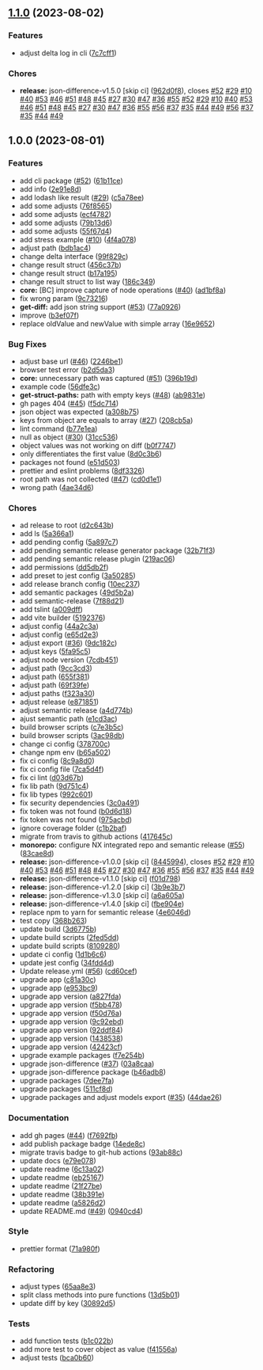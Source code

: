 ## [1.1.0](https://github.com/lukascivil/json-difference/compare/json-difference-cli-v1.0.0...json-difference-cli-v1.1.0) (2023-08-02)


### Features

* adjust delta log in cli ([7c7cff1](https://github.com/lukascivil/json-difference/commit/7c7cff108b1934d298345ae761558dcd1d9cbc26))


### Chores

* **release:** json-difference-v1.5.0 [skip ci] ([962d0f8](https://github.com/lukascivil/json-difference/commit/962d0f853f8746f4ac6890fb4814b05f23760fb9)), closes [#52](https://github.com/lukascivil/json-difference/issues/52) [#29](https://github.com/lukascivil/json-difference/issues/29) [#10](https://github.com/lukascivil/json-difference/issues/10) [#40](https://github.com/lukascivil/json-difference/issues/40) [#53](https://github.com/lukascivil/json-difference/issues/53) [#46](https://github.com/lukascivil/json-difference/issues/46) [#51](https://github.com/lukascivil/json-difference/issues/51) [#48](https://github.com/lukascivil/json-difference/issues/48) [#45](https://github.com/lukascivil/json-difference/issues/45) [#27](https://github.com/lukascivil/json-difference/issues/27) [#30](https://github.com/lukascivil/json-difference/issues/30) [#47](https://github.com/lukascivil/json-difference/issues/47) [#36](https://github.com/lukascivil/json-difference/issues/36) [#55](https://github.com/lukascivil/json-difference/issues/55) [#52](https://github.com/lukascivil/json-difference/issues/52) [#29](https://github.com/lukascivil/json-difference/issues/29) [#10](https://github.com/lukascivil/json-difference/issues/10) [#40](https://github.com/lukascivil/json-difference/issues/40) [#53](https://github.com/lukascivil/json-difference/issues/53) [#46](https://github.com/lukascivil/json-difference/issues/46) [#51](https://github.com/lukascivil/json-difference/issues/51) [#48](https://github.com/lukascivil/json-difference/issues/48) [#45](https://github.com/lukascivil/json-difference/issues/45) [#27](https://github.com/lukascivil/json-difference/issues/27) [#30](https://github.com/lukascivil/json-difference/issues/30) [#47](https://github.com/lukascivil/json-difference/issues/47) [#36](https://github.com/lukascivil/json-difference/issues/36) [#55](https://github.com/lukascivil/json-difference/issues/55) [#56](https://github.com/lukascivil/json-difference/issues/56) [#37](https://github.com/lukascivil/json-difference/issues/37) [#35](https://github.com/lukascivil/json-difference/issues/35) [#44](https://github.com/lukascivil/json-difference/issues/44) [#49](https://github.com/lukascivil/json-difference/issues/49) [#56](https://github.com/lukascivil/json-difference/issues/56) [#37](https://github.com/lukascivil/json-difference/issues/37) [#35](https://github.com/lukascivil/json-difference/issues/35) [#44](https://github.com/lukascivil/json-difference/issues/44) [#49](https://github.com/lukascivil/json-difference/issues/49)

## 1.0.0 (2023-08-01)


### Features

* add cli package ([#52](https://github.com/lukascivil/json-difference/issues/52)) ([61b11ce](https://github.com/lukascivil/json-difference/commit/61b11ce28105b2ed367bec8e4ae229e0a24f3d79))
* add info ([2e91e8d](https://github.com/lukascivil/json-difference/commit/2e91e8d76f929da6bc402c0686fc197dbe048d44))
* add lodash like result ([#29](https://github.com/lukascivil/json-difference/issues/29)) ([c5a78ee](https://github.com/lukascivil/json-difference/commit/c5a78eef8df2362666e7e204a3f1b9ec35d8d562))
* add some adjusts ([76f8565](https://github.com/lukascivil/json-difference/commit/76f85659ee870bcf06ad67069fb09bb555ddeeb2))
* add some adjusts ([ecf4782](https://github.com/lukascivil/json-difference/commit/ecf4782ab0abc1db87ee69e0250bc3762f036e83))
* add some adjusts ([79b13d6](https://github.com/lukascivil/json-difference/commit/79b13d656b982b5528516f80df254a8ab6a8068d))
* add some adjusts ([55f67d4](https://github.com/lukascivil/json-difference/commit/55f67d4b25b1a13761ea45e2a8c461ca96f19a9e))
* add stress example ([#10](https://github.com/lukascivil/json-difference/issues/10)) ([4f4a078](https://github.com/lukascivil/json-difference/commit/4f4a0786171b55f0c162e1a585dcbff1ba8e8dcc))
* adjust path ([bdb1ac4](https://github.com/lukascivil/json-difference/commit/bdb1ac4c8b8bf4af1958e0fd6e045bb56214b406))
* change delta interface ([99f829c](https://github.com/lukascivil/json-difference/commit/99f829ccd43bbb677d1ebaaf6cedd4bc3e6f42cd))
* change result struct ([456c37b](https://github.com/lukascivil/json-difference/commit/456c37baaab4b441779e4a78e0bdd4bb841458fd))
* change result struct ([b17a195](https://github.com/lukascivil/json-difference/commit/b17a195db9fc9ddb7a0cc26beb33276075aa52b9))
* change result struct to list way ([186c349](https://github.com/lukascivil/json-difference/commit/186c349e45e4ff5dae134417b8120dffb6b97047))
* **core:** [BC] improve capture of node operations ([#40](https://github.com/lukascivil/json-difference/issues/40)) ([ad1bf8a](https://github.com/lukascivil/json-difference/commit/ad1bf8ae2edb2ea959a345fc4b5812914f92e660))
* fix wrong param ([9c73216](https://github.com/lukascivil/json-difference/commit/9c73216d5f416561f50bfac5fbb50d320246f870))
* **get-diff:** add json string support ([#53](https://github.com/lukascivil/json-difference/issues/53)) ([77a0926](https://github.com/lukascivil/json-difference/commit/77a092691f978afa7d9eb03b05df5c2ec9310b5b))
* improve ([b3ef07f](https://github.com/lukascivil/json-difference/commit/b3ef07f2395534e0e01e7ab15fb79df9f7572169))
* replace oldValue and newValue with simple array ([16e9652](https://github.com/lukascivil/json-difference/commit/16e96524f1f2b286af6c7765ad2c87389ec2a513))


### Bug Fixes

* adjust base url ([#46](https://github.com/lukascivil/json-difference/issues/46)) ([2246be1](https://github.com/lukascivil/json-difference/commit/2246be1372a095ffdc50469315609fb2545570fd))
* browser test error ([b2d5da3](https://github.com/lukascivil/json-difference/commit/b2d5da3444b47d26c42d6bbf09e9e7b7fd0e31f0))
* **core:** unnecessary path was captured ([#51](https://github.com/lukascivil/json-difference/issues/51)) ([396b19d](https://github.com/lukascivil/json-difference/commit/396b19dffdcc2295a0ba3c59cad513bde600c995))
* example code ([56dfe3c](https://github.com/lukascivil/json-difference/commit/56dfe3cd3f23b1245599733acdac14e74f54498c))
* **get-struct-paths:** path with empty keys ([#48](https://github.com/lukascivil/json-difference/issues/48)) ([ab9831e](https://github.com/lukascivil/json-difference/commit/ab9831ef8caee54d5b2d92e70228b7b037f6ae93))
* gh pages 404 ([#45](https://github.com/lukascivil/json-difference/issues/45)) ([f5dc714](https://github.com/lukascivil/json-difference/commit/f5dc7145e5470c0b8971af5bd4625e37bd2d4830))
* json object was expected ([a308b75](https://github.com/lukascivil/json-difference/commit/a308b7544b345f201badba31bd0f01bb3bff3405))
* keys from object are equals to array ([#27](https://github.com/lukascivil/json-difference/issues/27)) ([208cb5a](https://github.com/lukascivil/json-difference/commit/208cb5a65392036affd8daae59cf5d0413b4304d))
* lint command ([b77e1ea](https://github.com/lukascivil/json-difference/commit/b77e1ea52b60a7998a0fed64307a0bf5f2585217))
* null as object ([#30](https://github.com/lukascivil/json-difference/issues/30)) ([31cc536](https://github.com/lukascivil/json-difference/commit/31cc536f076cb838329f60740cf4e9d2403d392c))
* object values was not working on diff ([b0f7747](https://github.com/lukascivil/json-difference/commit/b0f7747a1df88b84e9ee5c54d01782394d8bee82))
* only differentiates the first value ([8d0c3b6](https://github.com/lukascivil/json-difference/commit/8d0c3b64aabc7ca21b43adc4e933b0cb5d38219b))
* packages not found ([e51d503](https://github.com/lukascivil/json-difference/commit/e51d503873db4388b82453e1101fef1dde1517e8))
* prettier and eslint problems ([8df3326](https://github.com/lukascivil/json-difference/commit/8df33260c7600dbc516b45be4a7a846202cca27d))
* root path was not collected ([#47](https://github.com/lukascivil/json-difference/issues/47)) ([cd0d1e1](https://github.com/lukascivil/json-difference/commit/cd0d1e152329b558acb900750e650d04d72bd5d3))
* wrong path ([4ae34d6](https://github.com/lukascivil/json-difference/commit/4ae34d6a8435d759823982dae8a1fccda23161ab))


### Chores

* ad release to root ([d2c643b](https://github.com/lukascivil/json-difference/commit/d2c643b068019c17aec097ad31c50c6095e3b213))
* add ls ([5a366a1](https://github.com/lukascivil/json-difference/commit/5a366a159daac1a5c8ee14ceefa3cd5b3343ad35))
* add pending config ([5a897c7](https://github.com/lukascivil/json-difference/commit/5a897c79d4707e4a481e6d4d7b77f294f46b592e))
* add pending semantic release generator package ([32b71f3](https://github.com/lukascivil/json-difference/commit/32b71f3b16eb497a1338faedab2bbda769fa5439))
* add pending semantic release plugin ([219ac06](https://github.com/lukascivil/json-difference/commit/219ac06cdb4e5aef0054ab5b9e778d99d433e249))
* add permissions ([dd5db2f](https://github.com/lukascivil/json-difference/commit/dd5db2f67dc826a9aedd6c025574046cfa9a4507))
* add preset to jest config ([3a50285](https://github.com/lukascivil/json-difference/commit/3a50285e79f86231ae14cc6f0fae9be9bb36f920))
* add release branch config ([10ec237](https://github.com/lukascivil/json-difference/commit/10ec237bd71fd35f83b1dde7cebfc999b59b222f))
* add semantic packages ([49d5b2a](https://github.com/lukascivil/json-difference/commit/49d5b2a00260039a559b3cc019f54cca7a8304d8))
* add semantic-release ([7f88d21](https://github.com/lukascivil/json-difference/commit/7f88d21ce8bcabbf55ee6b0f8422aa6ca82220ef))
* add tslint ([a009dff](https://github.com/lukascivil/json-difference/commit/a009dff8ee8aae41588f1c649692c22dcb9d3574))
* add vite builder ([5192376](https://github.com/lukascivil/json-difference/commit/51923769490fe6ec9edc8e2e52fcc2e9c7f16dbd))
* adjust config ([44a2c3a](https://github.com/lukascivil/json-difference/commit/44a2c3a9214b71dd6603a0e00f9ee29f7891d42c))
* adjust config ([e65d2e3](https://github.com/lukascivil/json-difference/commit/e65d2e39e1059e70ddeb5b523ca3e17d37b0d34b))
* adjust export ([#36](https://github.com/lukascivil/json-difference/issues/36)) ([9dc182c](https://github.com/lukascivil/json-difference/commit/9dc182c7bcad56f415fe02ba3330b6735ebb1465))
* adjust keys ([5fa95c5](https://github.com/lukascivil/json-difference/commit/5fa95c5d51a1508f8c364d9d26dd26dd7a97abf0))
* adjust node version ([7cdb451](https://github.com/lukascivil/json-difference/commit/7cdb451367c5767c953ff311794b4965b669db1d))
* adjust path ([9cc3cd3](https://github.com/lukascivil/json-difference/commit/9cc3cd37bbcfdac6a7b764bd18482693853a227f))
* adjust path ([655f381](https://github.com/lukascivil/json-difference/commit/655f381f184d96a705c79af036459111c965b4a8))
* adjust path ([69f39fe](https://github.com/lukascivil/json-difference/commit/69f39fe782aaf72d2f794cc35b230ff301f70de8))
* adjust paths ([f323a30](https://github.com/lukascivil/json-difference/commit/f323a3088ddc79ea57be720b22ca455bbbc828e4))
* adjust release ([e871851](https://github.com/lukascivil/json-difference/commit/e8718519902e2d60ab86a4b865b10816e2360297))
* adjust semantic release ([a4d774b](https://github.com/lukascivil/json-difference/commit/a4d774b17c6e341ab5e7995a1a3e9ce1ce039067))
* ajust semantic path ([e1cd3ac](https://github.com/lukascivil/json-difference/commit/e1cd3ace5d84836427e6ebcfa4f5044cfcf75994))
* build browser scripts ([c7e3b5c](https://github.com/lukascivil/json-difference/commit/c7e3b5cb8b9df59b7ffd2a6c3e17ad61e9102c74))
* build browser scripts ([3ac98db](https://github.com/lukascivil/json-difference/commit/3ac98db4f073c6a4a357487018b9d76d27f93586))
* change ci config ([378700c](https://github.com/lukascivil/json-difference/commit/378700cb70127341e5f460359763f2e3d5da418e))
* change npm env ([b65a502](https://github.com/lukascivil/json-difference/commit/b65a502cb7581e94239ca642cae00e0e5d817817))
* fix ci config ([8c9a8d0](https://github.com/lukascivil/json-difference/commit/8c9a8d0647e074c6ed2013d08aed1662951738ce))
* fix ci config file ([7ca5d4f](https://github.com/lukascivil/json-difference/commit/7ca5d4f5200885b34919736e4746750c293962b2))
* fix ci lint ([d03d67b](https://github.com/lukascivil/json-difference/commit/d03d67b4eeb4fa623c6b8dfbcfcb25658613d5ff))
* fix lib path ([9d751c4](https://github.com/lukascivil/json-difference/commit/9d751c4cb58f910235f9e801d9c22b5ba2f04293))
* fix lib types ([992c601](https://github.com/lukascivil/json-difference/commit/992c6018347a85fe7dd7185e226e7e9efa4cf9eb))
* fix security dependencies ([3c0a491](https://github.com/lukascivil/json-difference/commit/3c0a491fd0efb0ee6624e7e6cb80747e6d5a2650))
* fix token was not found ([b0d6d18](https://github.com/lukascivil/json-difference/commit/b0d6d18633ad6c08f4e1875ce993b3a66e4e2f00))
* fix token was not found ([975acbd](https://github.com/lukascivil/json-difference/commit/975acbdab5ac31dda4c9639a893d39814d20f6a4))
* ignore coverage folder ([c1b2baf](https://github.com/lukascivil/json-difference/commit/c1b2baf62c4987c00eec965649dd7e8c7d8eea31))
* migrate from travis to github actions ([417645c](https://github.com/lukascivil/json-difference/commit/417645c9b70085e0794b822967661547900f3b5e))
* **monorepo:** configure NX integrated repo and semantic release ([#55](https://github.com/lukascivil/json-difference/issues/55)) ([83cae8d](https://github.com/lukascivil/json-difference/commit/83cae8d116fdfc97afd4fc94889777abd75e3bb9))
* **release:** json-difference-v1.0.0 [skip ci] ([8445994](https://github.com/lukascivil/json-difference/commit/8445994d9d0f465b9cec2e834ce74a829e06de0a)), closes [#52](https://github.com/lukascivil/json-difference/issues/52) [#29](https://github.com/lukascivil/json-difference/issues/29) [#10](https://github.com/lukascivil/json-difference/issues/10) [#40](https://github.com/lukascivil/json-difference/issues/40) [#53](https://github.com/lukascivil/json-difference/issues/53) [#46](https://github.com/lukascivil/json-difference/issues/46) [#51](https://github.com/lukascivil/json-difference/issues/51) [#48](https://github.com/lukascivil/json-difference/issues/48) [#45](https://github.com/lukascivil/json-difference/issues/45) [#27](https://github.com/lukascivil/json-difference/issues/27) [#30](https://github.com/lukascivil/json-difference/issues/30) [#47](https://github.com/lukascivil/json-difference/issues/47) [#36](https://github.com/lukascivil/json-difference/issues/36) [#55](https://github.com/lukascivil/json-difference/issues/55) [#56](https://github.com/lukascivil/json-difference/issues/56) [#37](https://github.com/lukascivil/json-difference/issues/37) [#35](https://github.com/lukascivil/json-difference/issues/35) [#44](https://github.com/lukascivil/json-difference/issues/44) [#49](https://github.com/lukascivil/json-difference/issues/49)
* **release:** json-difference-v1.1.0 [skip ci] ([f01d798](https://github.com/lukascivil/json-difference/commit/f01d798659fd0ce9982a4d1aec2a995074aefa0c))
* **release:** json-difference-v1.2.0 [skip ci] ([3b9e3b7](https://github.com/lukascivil/json-difference/commit/3b9e3b7a110c0ebb90aedaa9764deb652a1f0285))
* **release:** json-difference-v1.3.0 [skip ci] ([a6a605a](https://github.com/lukascivil/json-difference/commit/a6a605a01ad1deed21818dbb995defe90f0c2f6d))
* **release:** json-difference-v1.4.0 [skip ci] ([fbe904e](https://github.com/lukascivil/json-difference/commit/fbe904eaead9a8345c7062f53c5c0a358631c128))
* replace npm to yarn for semantic release ([4e6046d](https://github.com/lukascivil/json-difference/commit/4e6046ddb211a22fe2b21bce98ff06694e0adce0))
* test copy ([368b263](https://github.com/lukascivil/json-difference/commit/368b26371166fe9933a8cfd6bf27a3b5c40fd819))
* update build ([3d6775b](https://github.com/lukascivil/json-difference/commit/3d6775b6666d1a93325ca8033dfa3390055692a7))
* update build scripts ([2fed5dd](https://github.com/lukascivil/json-difference/commit/2fed5dd4300c7b835ad4e83c071b3813be42c66b))
* update build scripts ([8109280](https://github.com/lukascivil/json-difference/commit/81092801f9715cc2535c339216beb3fb767c8805))
* update ci config ([1d1b6c6](https://github.com/lukascivil/json-difference/commit/1d1b6c61f67d7e0d91a7bab6de3e7fc4f6564a9c))
* update jest config ([34fdd4d](https://github.com/lukascivil/json-difference/commit/34fdd4d940b2a0fe6bbbb31e05fd5d4d8edfef45))
* Update release.yml ([#56](https://github.com/lukascivil/json-difference/issues/56)) ([cd60cef](https://github.com/lukascivil/json-difference/commit/cd60cefca75057b2924d8774280c3d50d0859a7c))
* upgrade app ([c81a30c](https://github.com/lukascivil/json-difference/commit/c81a30cb7905e9fd1ea9be5a2b1c182eee93546a))
* upgrade app ([e953bc9](https://github.com/lukascivil/json-difference/commit/e953bc91078d485d87d14019a8f2294cfc106089))
* upgrade app version ([a827fda](https://github.com/lukascivil/json-difference/commit/a827fda38b25d8874a491fa5ad0d07643e2a9495))
* upgrade app version ([f5bb478](https://github.com/lukascivil/json-difference/commit/f5bb47821ec6bb163bafe4545aa420cb5304b191))
* upgrade app version ([f50d76a](https://github.com/lukascivil/json-difference/commit/f50d76ad9752b2a2418cd5bb0d98dfc803694213))
* upgrade app version ([9c92ebd](https://github.com/lukascivil/json-difference/commit/9c92ebd52b958de6dd1941027a7467a4fc1158f7))
* upgrade app version ([92ddf84](https://github.com/lukascivil/json-difference/commit/92ddf8459168508a7e5ebc1374c02821f50af07c))
* upgrade app version ([1438538](https://github.com/lukascivil/json-difference/commit/143853878d6f2a7c62b860514c56aa68b87288c9))
* upgrade app version ([42423cf](https://github.com/lukascivil/json-difference/commit/42423cf83b8cb9e998a83c6972173d8c9dd38561))
* upgrade example packages ([f7e254b](https://github.com/lukascivil/json-difference/commit/f7e254bb4044ed8024c33ec02779d6bea461ff63))
* upgrade json-difference ([#37](https://github.com/lukascivil/json-difference/issues/37)) ([03a8caa](https://github.com/lukascivil/json-difference/commit/03a8caac0cb849ec7079c05a0fb47c60ca6cb9e9))
* upgrade json-difference package ([b46adb8](https://github.com/lukascivil/json-difference/commit/b46adb8c36b0506dcf067321d58d2807a66fa3d4))
* upgrade packages ([7dee7fa](https://github.com/lukascivil/json-difference/commit/7dee7fa8faf678c0e3f491bc6efe1f8caef9d85c))
* upgrade packages ([511cf8d](https://github.com/lukascivil/json-difference/commit/511cf8db5e8c12857e7c73c32e2ed9b792ebfb85))
* upgrade packages and adjust models export ([#35](https://github.com/lukascivil/json-difference/issues/35)) ([44dae26](https://github.com/lukascivil/json-difference/commit/44dae2634e94530d26ebf1574f2ccd90c5440382))


### Documentation

* add gh pages ([#44](https://github.com/lukascivil/json-difference/issues/44)) ([f7692fb](https://github.com/lukascivil/json-difference/commit/f7692fb5a34739041496a464dd62486b148c1420))
* add publish package badge ([14ede8c](https://github.com/lukascivil/json-difference/commit/14ede8c4dbebd2507f8d77da8248654e56ff4cae))
* migrate travis badge to git-hub actions ([93ab88c](https://github.com/lukascivil/json-difference/commit/93ab88cc955606f65767568582b73de8e11e26a8))
* update docs ([e79e078](https://github.com/lukascivil/json-difference/commit/e79e07847b78f077412c746a424028537757aeb6))
* update readme ([6c13a02](https://github.com/lukascivil/json-difference/commit/6c13a02657597d186a543b0603ed46b3df700105))
* update readme ([eb25167](https://github.com/lukascivil/json-difference/commit/eb251676547641e275a7835bf5db961d86158777))
* update readme ([21f27be](https://github.com/lukascivil/json-difference/commit/21f27bee8e183a605a063ee68c1e3e6273392980))
* update readme ([38b391e](https://github.com/lukascivil/json-difference/commit/38b391e485af1bd206fc280313c53c49a97dc5db))
* update readme ([a5826d2](https://github.com/lukascivil/json-difference/commit/a5826d2e5184180067e3dfe8cf44d105f6baf2fa))
* update README.md ([#49](https://github.com/lukascivil/json-difference/issues/49)) ([0940cd4](https://github.com/lukascivil/json-difference/commit/0940cd4d9a09945842d8be0aa6f6289f2a04a0c6))


### Style

* prettier format ([71a980f](https://github.com/lukascivil/json-difference/commit/71a980f26c8dd40ce07462101fd1df66942fdd85))


### Refactoring

* adjust types ([65aa8e3](https://github.com/lukascivil/json-difference/commit/65aa8e3798b24b742524e26bb4a7d071d6b95df2))
* split class methods into pure functions ([13d5b01](https://github.com/lukascivil/json-difference/commit/13d5b01f39bc5493531595efd74658b96188589e))
* update diff by key ([30892d5](https://github.com/lukascivil/json-difference/commit/30892d5428cb9065a7bb39910b6510c732f7ccd9))


### Tests

* add function tests ([b1c022b](https://github.com/lukascivil/json-difference/commit/b1c022ba19e5902c74003b17d7357cc361fbbbcd))
* add more test to cover object as value ([f41556a](https://github.com/lukascivil/json-difference/commit/f41556a19bf1187eba60c84162ff9ee0af96df43))
* adjust tests ([bca0b60](https://github.com/lukascivil/json-difference/commit/bca0b6091bd254800b1c41ced72e6727d5fdc210))
